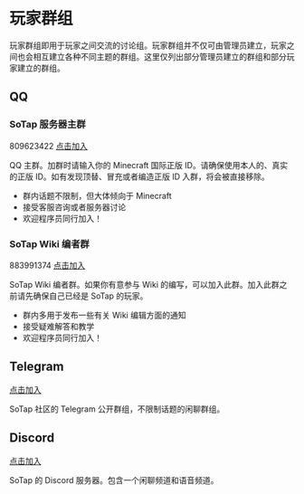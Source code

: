 # 玩家群组

玩家群组即用于玩家之间交流的讨论组。玩家群组并不仅可由管理员建立，玩家之间也会相互建立各种不同主题的群组。这里仅列出部分管理员建立的群组和部分玩家建立的群组。

## QQ

### SoTap 服务器主群

809623422 [点击加入](//shang.qq.com/wpa/qunwpa?idkey=b2668c62484e3d5c400131ae4a688088113dbc1b5b63b18a4bb75749edac99e7)

QQ 主群。加群时请输入你的 Minecraft 国际正版 ID。请确保使用本人的、真实的正版 ID。如有发现顶替、冒充或者编造正版 ID 入群，将会被直接移除。

- 群内话题不限制，但大体倾向于 Minecraft
- 接受客服咨询或者服务器讨论
- 欢迎程序员同行加入！

### SoTap Wiki 编者群

883991374 [点击加入](https://qm.qq.com/cgi-bin/qm/qr?k=7L5kDxERjHyNsusXaiY2kfN0lgWYPNhj&jump_from=webapi)

SoTap Wiki 编者群。如果你有意参与 Wiki 的编写，可以加入此群。加入此群之前请先确保自己已经是 SoTap 的玩家。

- 群内多用于发布一些有关 Wiki 编辑方面的通知
- 接受疑难解答和教学
- 欢迎程序员同行加入！

## Telegram

[点击加入](//t.me/sotap_windfall)

SoTap 社区的 Telegram 公开群组，不限制话题的闲聊群组。

## Discord

[点击加入](https://discord.gg/WfEbx6D)

SoTap 的 Discord 服务器。包含一个闲聊频道和语音频道。
